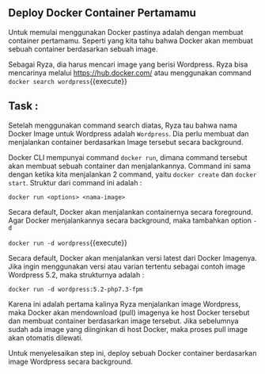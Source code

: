 ## Deploy Docker Container Pertamamu

Untuk memulai menggunakan Docker pastinya adalah dengan membuat container pertamamu. Seperti yang kita tahu bahwa Docker akan membuat sebuah container berdasarkan sebuah image.

Sebagai Ryza, dia harus mencari image yang berisi Wordpress. Ryza bisa mencarinya melalui https://hub.docker.com/ atau menggunakan command `docker search wordpress`{{execute}}

## Task :
Setelah menggunakan command search diatas, Ryza tau bahwa nama Docker Image untuk Wordpress adalah `Wordpress`. Dia perlu membuat dan menjalankan container berdasarkan Image tersebut secara background.

Docker CLI mempunyai command `docker run`, dimana command tersebut akan membuat sebuah container dan menjalankannya. Command ini sama dengan ketika kita menjalankan 2 command, yaitu `docker create` dan `docker start`. Struktur dari command ini adalah :

`docker run <options> <nama-image>`

Secara default, Docker akan menjalankan containernya secara foreground. Agar Docker menjalankannya secara background, maka tambahkan option `-d`

`docker run -d wordpress`{{execute}}

Secara default, Docker akan menjalankan versi latest dari Docker Imagenya. Jika ingin menggunakan versi atau varian tertentu sebagai contoh image Wordpress 5.2, maka strukturnya adalah :

`docker run -d wordpress:5.2-php7.3-fpm`

Karena ini adalah pertama kalinya Ryza menjalankan image Wordpress, maka Docker akan mendownload (pull) imagenya ke host Docker tersebut dan membuat container berdasarkan image tersebut. Jika sebelumnya sudah ada image yang diinginkan di host Docker, maka proses pull image akan otomatis dilewati.

Untuk menyelesaikan step ini, deploy sebuah Docker container berdasarkan image Wordpress secara background.